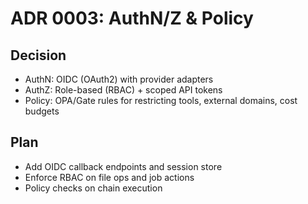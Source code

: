 ADR 0003: AuthN/Z & Policy
==========================

Decision
--------
- AuthN: OIDC (OAuth2) with provider adapters
- AuthZ: Role-based (RBAC) + scoped API tokens
- Policy: OPA/Gate rules for restricting tools, external domains, cost budgets

Plan
----
- Add OIDC callback endpoints and session store
- Enforce RBAC on file ops and job actions
- Policy checks on chain execution

